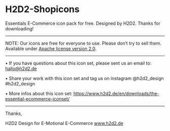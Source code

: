 # H2D2-Shopicons
Essentials E-Commerce icon pack for free. Designed by H2D2.
Thanks for downloading!

---

NOTE: 
Our icons are free for everyone to use. 
Please don’t try to sell them.
Available under [Apache license version 2.0](http://www.apache.org/licenses/LICENSE-2.0.html).

---


• If you have questions about this icon set, please sent us an email to:
hallo@h2d2.de

• Share your work with this icon set and tag us on instagram @h2d2_design #h2d2_design

• More infos about this icon set: https://www.h2d2.de/en/downloads/the-essential-ecommerce-iconset/

---

Thanks,

H2D2
Design for
E-Motional 
E-Commerce
www.h2d2.de
